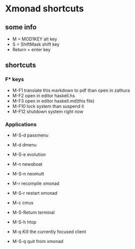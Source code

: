 # Xmonad shortcuts

## some info

* M = MOD1KEY  alt key
* S = ShiftMask shift key
* Return = enter key


## shortcuts

### F\* keys
* M-F1       translate this markdown to pdf than open in zathura
* M-F2       open in editor haskell.hs
* M-F3       open in editor haskell.md(this file) 
* M-F10      lock system than suspend it
* M-F12      shutdown system right now 

### Applications
* M-S-d      passmenu
* M-d        dmenu
* M-S-e        evolution
* M-n        newsboat
* M-S-n      neomutt 
* M-r        recompile xmonad
* M-S-r      restart xmonad
* M-c        cmus
* M-S-Return terminal
* M-S-h      htop

* M-q        Kill the currently focused client
* M-S-q      quit from xmonad
